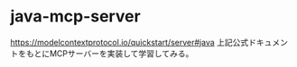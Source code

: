 # java-mcp-server

https://modelcontextprotocol.io/quickstart/server#java
上記公式ドキュメントをもとにMCPサーバーを実装して学習してみる。